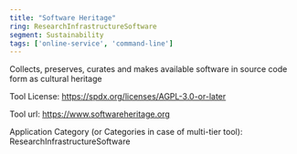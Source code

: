 ```yaml
---
title: "Software Heritage"
ring: ResearchInfrastructureSoftware
segment: Sustainability
tags: ['online-service', 'command-line']
---
```

Collects, preserves, curates and makes available software in source code form as cultural heritage

Tool License: https://spdx.org/licenses/AGPL-3.0-or-later

Tool url: https://www.softwareheritage.org

Application Category (or Categories in case of multi-tier tool): ResearchInfrastructureSoftware

